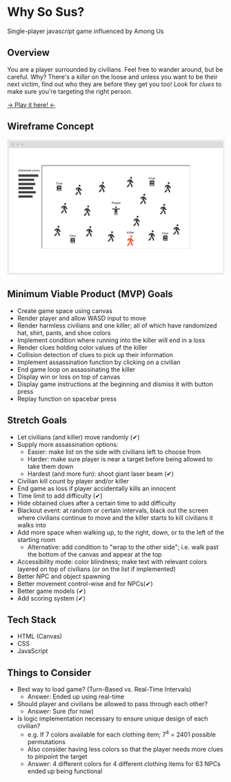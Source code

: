 # Why So Sus?

Single-player javascript game influenced by Among Us

## Overview

You are a player surrounded by civilians. Feel free to wander around, but be careful. Why? There's a _killer_ on the loose and unless you want to be their next victim, find out who they are before they get you too! Look for _clues_ to make sure you're targeting the right person.

[→ Play it here! ←](https://jasonxchen.github.io/why-so-sus/)

## Wireframe Concept

![Wireframe](./img/wireframe.png)

## Minimum Viable Product (MVP) Goals

* Create game space using canvas
* Render player and allow WASD input to move
* Render harmless civilians and one killer; all of which have randomized hat, shirt, pants, and shoe colors
* Implement condition where running into the killer will end in a loss
* Render clues holding color values of the killer
* Collision detection of clues to pick up their information
* Implement assassination function by clicking on a civilian
* End game loop on assassinating the killer
* Display win or loss on top of canvas
* Display game instructions at the beginning and dismiss it with button press
* Replay function on spacebar press

## Stretch Goals

* Let civilians (and killer) move randomly (✔)
* Supply more assassination options:
    * Easier: make list on the side with civilians left to choose from
    * Harder: make sure player is near a target before being allowed to take them down
    * Hardest (and more fun): shoot giant laser beam (✔)
* Civilian kill count by player and/or killer
* End game as loss if player accidentally kills an innocent
* Time limit to add difficulty (✔)
* Hide obtained clues after a certain time to add difficulty
* Blackout event: at random or certain intervals, black out the screen where civilians continue to move and the killer starts to kill civilians it walks into
* Add more space when walking up, to the right, down, or to the left of the starting room
    * Alternative: add condition to "wrap to the other side"; i.e. walk past the bottom of the canvas and appear at the top
* Accessibility mode: color blindness; make text with relevant colors layered on top of civilians (or on the list if implemented)
* Better NPC and object spawning
* Better movement control-wise and for NPCs(✔)
* Better game models (✔)
* Add scoring system (✔)

## Tech Stack

* HTML (Canvas)
* CSS
* JavaScript

## Things to Consider

* Best way to load game? (Turn-Based vs. Real-Time Intervals)
    * Answer: Ended up using real-time
* Should player and civilians be allowed to pass through each other?
    * Answer: Sure (for now)
* Is logic implementation necessary to ensure unique design of each civilian?
    * e.g. If 7 colors available for each clothing item; 7<sup>4</sup> = 2401 possible permutations
    * Also consider having less colors so that the player needs more clues to pinpoint the target
    * Answer: 4 different colors for 4 different clothing items for 63 NPCs ended up being functional